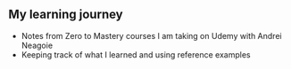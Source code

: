 ## My learning journey
- Notes from Zero to Mastery courses I am taking on Udemy with Andrei Neagoie
- Keeping track of what I learned and using reference examples